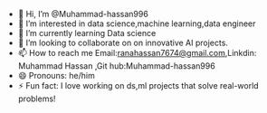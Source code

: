 - 👋 Hi, I’m @Muhammad-hassan996
- 👀 I’m interested in data science,machine learning,data engineer
- 🌱 I’m currently learning Data science
- 💞️ I’m looking to collaborate on on innovative AI projects.
- 📫 How to reach me Email:ranahassan7674@gmail.com,Linkdin: Muhammad Hassan ,Git hub:Muhammad-hassan996
- 😄 Pronouns: he/him
- ⚡ Fun fact: I love working on ds,ml projects that solve real-world problems!

<!---
Muhammad-hassan996/Muhammad-hassan996 is a ✨ special ✨ repository because its `README.md` (this file) appears on your GitHub profile.
You can click the Preview link to take a look at your changes.
--->
